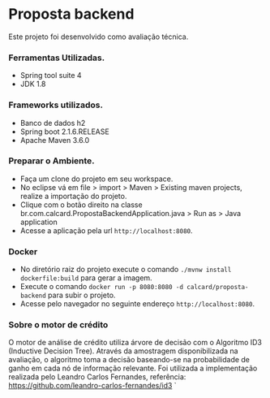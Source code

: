 # Proposta backend

Este projeto foi desenvolvido como avaliação técnica.

### Ferramentas Utilizadas.

- Spring tool suite 4
- JDK 1.8

### Frameworks utilizados.

- Banco de dados h2
- Spring boot 2.1.6.RELEASE
- Apache Maven 3.6.0

### Preparar o Ambiente.

- Faça um clone do projeto em seu workspace.
- No eclipse vá em file > import > Maven > Existing maven projects, realize a importação do projeto.
- Clique com o botão direito na classe br.com.calcard.PropostaBackendApplication.java > Run as > Java application
- Acesse a aplicação pela url `http://localhost:8080`.

### Docker

- No diretório raiz do projeto execute o comando `./mvnw install dockerfile:build` para gerar a imagem.
- Execute o comando `docker run -p 8080:8080 -d calcard/proposta-backend` para subir o projeto.
- Acesse pelo navegador no seguinte endereço `http://localhost:8080`.

### Sobre o motor de crédito

O motor de análise de crédito utiliza árvore de decisão com o Algoritmo ID3 (Inductive Decision Tree).
Através da amostragem disponibilizada na avaliação, o algoritmo toma a decisão baseando-se na probabilidade de ganho em cada nó de informação relevante.
Foi utilizada a implementação realizada pelo Leandro Carlos Fernandes, referência: https://github.com/leandro-carlos-fernandes/id3
`
